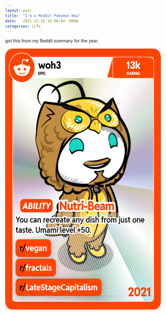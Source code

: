 ```yaml
---
layout: post
title:  "I'm a Reddit Pokemon Now"
date:   2021-12-16 16:48:44 -0800
categories: Life
---
```

got this from my Reddit summary for the year. 
<br clear="all"><br clear="all">
<img src="../images/card_wrapped_reddit14.png" width="573" height="843" alt="">

 

